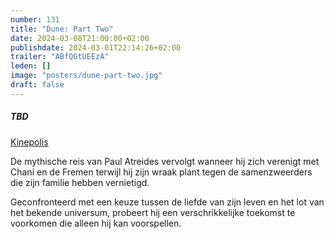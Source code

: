 ```yaml
---
number: 131
title: "Dune: Part Two"
date: 2024-03-08T21:00:00+02:00
publishdate: 2024-03-01T22:14:26+02:00
trailer: "ABfQGtUEEzA"
leden: []
image: "posters/dune-part-two.jpg"
draft: false
---
```


##### TBD

[Kinepolis](https://kinepolis.be/nl/movies/detail/21341/HO00008952/0/dune-part-two)

De mythische reis van Paul Atreides vervolgt wanneer hij zich verenigt
met Chani en de Fremen terwijl hij zijn wraak plant tegen de
samenzweerders die zijn familie hebben vernietigd.
<!--more-->
Geconfronteerd met een keuze tussen de liefde van zijn leven
en het lot van het bekende universum, probeert hij een
verschrikkelijke toekomst te voorkomen die alleen hij kan voorspellen.
